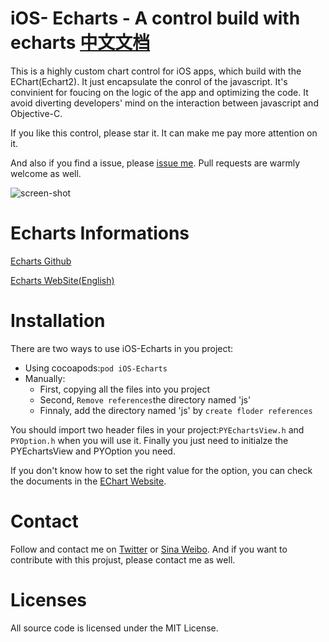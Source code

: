 # iOS- Echarts - A control build with echarts [中文文档](https://raw.githubusercontent.com/Pluto-Y/iOS-Echarts/master/Doc/README.md)
This is a highly custom chart control for iOS apps, which build with the EChart(Echart2). It just encapsulate the conrol of the javascript. It's convinient for foucing on the logic of the app and optimizing the code. It avoid diverting developers' mind on the interaction between javascript and Objective-C.

If you like this control, please star it. It can make me pay more attention on it.

And also if you find a issue, please [issue me]((https://github.com/Pluto-Y/iOS-Echarts/issues/new)).
Pull requests are warmly welcome as well.

![screen-shot](https://raw.githubusercontent.com/Pluto-Y/iOS-Echarts/master/Doc/Demos.gif)

# Echarts Informations
[Echarts Github](https://github.com/ecomfe/echarts)

[Echarts WebSite(English)](http://echarts.baidu.com/echarts2/index-en.html)


# Installation
There are two ways to use iOS-Echarts in you project:

* Using cocoapods:`pod iOS-Echarts`
* Manually:
    * First, copying all the files into you project
    * Second, `Remove references`the directory named 'js'
    * Finnaly, add the directory named 'js' by `create floder references`

You should import two header files in your project:`PYEchartsView.h` and `PYOption.h` when you will use it.
Finally you just need to initialze the PYEchartsView and PYOption you need. 

If you don't know how to set the right value for the option, you can check the documents in the [EChart Website](http://echarts.baidu.com/echarts2/).

# Contact
Follow and contact me on [Twitter]() or [Sina Weibo](). And if you want to contribute with this projust, please contact me as well.

# Licenses
All source code is licensed under the MIT License.


